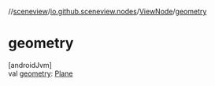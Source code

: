 //[sceneview](../../../index.md)/[io.github.sceneview.nodes](../index.md)/[ViewNode](index.md)/[geometry](geometry.md)

# geometry

[androidJvm]\
val [geometry](geometry.md): [Plane](../../io.github.sceneview.geometries/-plane/index.md)
